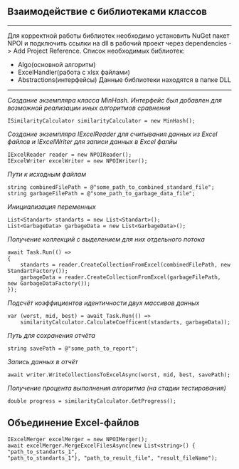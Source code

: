 ## Взаимодействие с библиотеками классов
__ __
Для корректной работы библиотек необходимо установить NuGet пакет NPOI и подключить ссылки на dll в рабочий проект через
dependencies -> Add Project Reference. 
Список необходимых библиотек:
+ Algo(основной алгоритм)
+ ExcelHandler(работа с xlsx файлами)
+ Abstractions(интерфейсы)
Данные библиотеки находятся в папке DLL
__ __

*Создание экземпляра класса MinHash. Интерфейс был добавлен для возможной реализации иных алгоритмов сравнения*
```
ISimilarityCalculator similarityCalculator = new MinHash();
```
*Создание экземпляра IExcelReader для считывания данных из Excel файлов
и IExcelWriter для записи данных в Excel фалйы*
```
IExcelReader reader = new NPOIReader();
IExcelWriter excelWriter = new NPOIWriter();
```
*Пути к исходным файлам*
```
string combinedFilePath = @"some_path_to_combined_standard_file";
string garbageFilePath = @"some_path_to_garbage_data_file";
```
*Инициализация переменных*
```
List<Standart> standarts = new List<Standart>();
List<GarbageData> garbageData = new List<GarbageData>();
```
*Получение коллекций с выделением для них отдельного потока*
```
await Task.Run(() => 
{
    standarts = reader.CreateCollectionFromExcel(combinedFilePath, new StandartFactory());
    garbageData = reader.CreateCollectionFromExcel(garbageFilePath, new GarbageDataFactory());
});
```
*Подсчёт коэффициентов идентичности двух массивов данных*
```
var (worst, mid, best) = await Task.Run(() =>
    similarityCalculator.CalculateCoefficent(standarts, garbageData));
```
*Путь для сохранения отчёта*
```
string savePath = @"some_path_to_report";
```
*Запись данных в отчёт*
```
await writer.WriteCollectionsToExcelAsync(worst, mid, best, savePath);
```
*Получение процента выполнения алгоритма (на стадии тестирования)*
```
double progress = similarityCalculator.GetProgress();
```
## Объединение Excel-файлов
```
IExcelMerger excelMerger = new NPOIMerger();
await excelMerger.MergeExcelFilesAsync(new List<string>() { "path_to_standarts_1",
"path_to_standarts_1"}, "path_to_result_file", "result_fileName");
```
